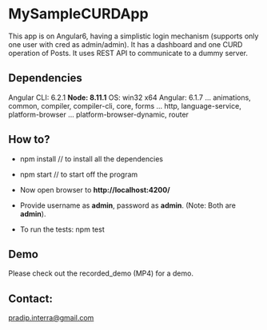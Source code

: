 # MySampleCURDApp

This app is on Angular6, having a simplistic login mechanism (supports only one user with cred as admin/admin). It has a dashboard and one CURD operation of Posts. It uses REST API to communicate to a dummy server. 

## Dependencies

Angular CLI: 6.2.1
<b>Node: 8.11.1</b>
OS: win32 x64
Angular: 6.1.7
... animations, common, compiler, compiler-cli, core, forms
... http, language-service, platform-browser
... platform-browser-dynamic, router

## How to?
* npm install // to install all the dependencies

* npm start   // to start off the program

* Now open browser to <b>http://localhost:4200/</b>

* Provide username as <b>admin</b>, password as <b>admin</b>. (Note: Both are <b>admin</b>).

* To run the tests: npm test

## Demo
Please check out the recorded_demo (MP4) for a demo. 

## Contact: 
pradip.interra@gmail.com

